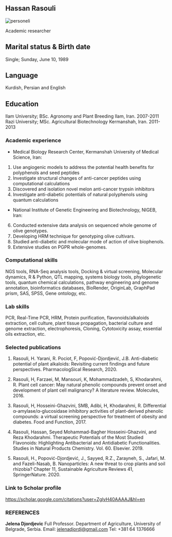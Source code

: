 ## Hassan Rasouli
![personeli](https://user-images.githubusercontent.com/17006122/112436145-44c56d00-8d63-11eb-9252-2ee70ebeec1f.jpg)


Academic researcher
## Marital status & Birth date
Single; Sunday, June 10, 1989 
## Language
Kurdish, Persian and English
## Education
Ilam University; BSc. Agronomy and Plant Breeding	Ilam, Iran. 2007-2011
Razi University; MSc. Agricultural Biotechnology	Kermanshah, Iran. 2011-2013


### Academic experience 
* Medical Biology Research Center, Kermanshah University of Medical Science, Iran:
 1. Use angiogenic models to address the potential health benefits for polyphenols and seed peptides
 2. Investigate structural changes of anti-cancer peptides using computational calculations
 3. Discovered and isolation novel melon anti-cancer trypsin inhibitors
 4. Investigate anti-diabetic potentials of natural polyphenols using quantum calculations
* National Institute of Genetic Engineering and Biotechnology, NIGEB, Iran:
 6. Conducted extensive data analysis on sequenced whole genome of olive genotypes.
 7. Developing HRM technique for genotyping olive cultivars.
 8. Studied anti-diabetic and molecular mode of action of olive biophenols.
 9. Extensive studies on PGPR whole-genomes.

### Computational skills
NGS tools, RNA-Seq analysis tools, Docking & virtual screening, Molecular dynamics, R & Python, QTL mapping, systems biology tools, phylogenetic tools, quantum chemical calculations, pathway engineering and genome annotation, bioinformatics databases, BioRender, OriginLab, GraphPad prism, SAS, SPSS, Gene ontology, etc.
### Lab skills
PCR, Real-Time PCR, HRM, Protein purification, flavonoids/alkaloids extraction, cell culture, plant tissue propagation, bacterial culture and genome extraction, electrophoresis, Cloning, Cytotoxicity assay, essential oils extraction, etc. 

### Selected publications 

1. Rasouli, H. Yarani, R. Pociot, F, Popović-Djordjević, J.B. Anti-diabetic potential of plant alkaloids: Revisiting current findings and future perspectives. PharmacologSical Research, 2020. 

2. Rasouli, H, Farzaei, M, Mansouri, K, Mohammadzadeh, S, Khodarahmi, R. Plant cell cancer: May natural phenolic compounds prevent onset and development of plant cell malignancy? A literature review. Molecules, 2016.

3. Rasouli, H, Hosseini-Ghazvini, SMB, Adibi, H, Khodarahmi, R. Differential α-amylase/α-glucosidase inhibitory activities of plant-derived phenolic compounds: a virtual screening perspective for treatment of obesity and diabetes. Food and Function, 2017. 

4. Rasouli, Hassan, Seyed Mohammad-Bagher Hosseini-Ghazvini, and Reza Khodarahmi. Therapeutic Potentials of the Most Studied Flavonoids: Highlighting Antibacterial and Antidiabetic Functionalities. Studies in Natural Products Chemistry. Vol. 60. Elsevier. 2019.
  
5. Rasouli, H., Popović-Djordjević, J., Sayyed, R.Z., Zarayneh, S., Jafari, M. and Fazeli-Nasab, B. Nanoparticles: A new threat to crop plants and soil rhizobia? Chapter 11, Sustainable Agriculture Reviews 41, SpringerNature. 2020. 

### Link to Scholar profile
https://scholar.google.com/citations?user=ZglvH40AAAAJ&hl=en

### REFERENCES
**Jelena Djordjevic**
Full Professor.
Department of Agriculture, University of Belgrade, Serbia. 
Email: jelenadjordj@gmail.com
Tel: +381 64 1376666

